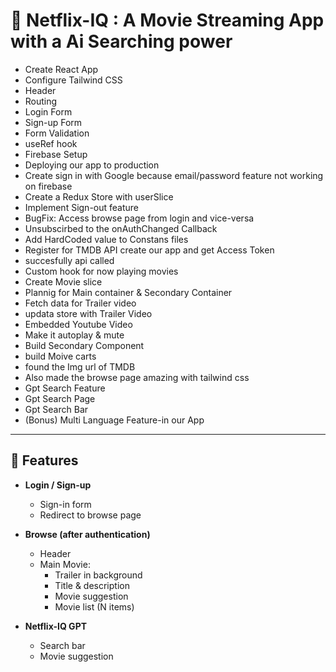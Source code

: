 # 🔴 Netflix-IQ : A Movie Streaming App with a Ai Searching power

- Create React App  
- Configure Tailwind CSS
- Header
- Routing
- Login Form
- Sign-up Form
- Form Validation
- useRef hook
- Firebase Setup
- Deploying our app to production
- Create sign in with Google because email/password feature not working on firebase
- Create a Redux Store with userSlice
- Implement Sign-out feature
- BugFix: Access browse page from login and vice-versa
- Unsubscirbed to the onAuthChanged Callback
- Add HardCoded value to Constans files
- Register for TMDB API create our app and get Access Token
- succesfully api called 
- Custom hook for now playing movies 
- Create Movie slice
- Plannig for Main container & Secondary Container
- Fetch data for Trailer video
- updata store with Trailer Video
- Embedded Youtube Video
- Make it autoplay & mute
- Build Secondary Component
- build Moive carts
- found the Img url of TMDB
- Also made the browse page amazing with tailwind css
- Gpt Search Feature
- Gpt Search Page
- Gpt Search Bar
- (Bonus) Multi Language Feature-in our App





---

## 🚀 Features

- **Login / Sign-up**
  - Sign-in form
  - Redirect to browse page

- **Browse (after authentication)**
  - Header
  - Main Movie:
    - Trailer in background
    - Title & description
    - Movie suggestion
    - Movie list (N items)

- **Netflix-IQ GPT**
  - Search bar
  - Movie suggestion
